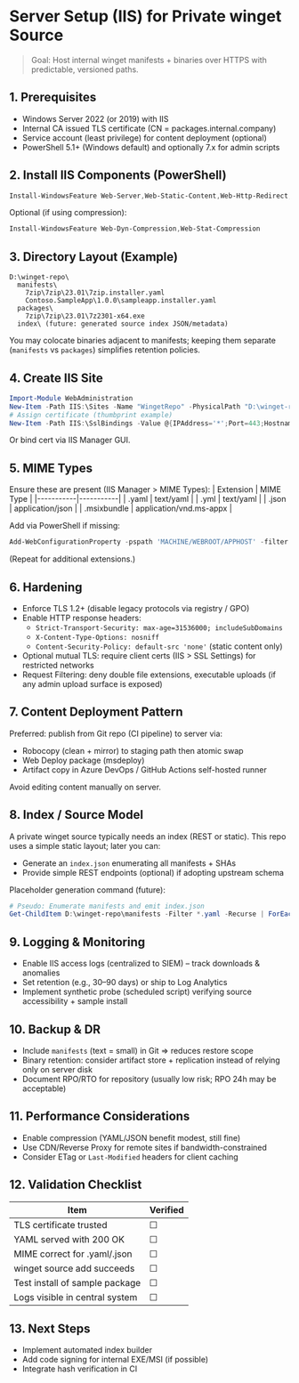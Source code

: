 # Server Setup (IIS) for Private winget Source

> Goal: Host internal winget manifests + binaries over HTTPS with predictable, versioned paths.

## 1. Prerequisites
- Windows Server 2022 (or 2019) with IIS
- Internal CA issued TLS certificate (CN = packages.internal.company)
- Service account (least privilege) for content deployment (optional)
- PowerShell 5.1+ (Windows default) and optionally 7.x for admin scripts

## 2. Install IIS Components (PowerShell)
```powershell
Install-WindowsFeature Web-Server,Web-Static-Content,Web-Http-Redirect,Web-Default-Doc,Web-Http-Errors,Web-Log-Libraries,Web-Request-Monitor,Web-Filtering -IncludeManagementTools
```
Optional (if using compression):
```powershell
Install-WindowsFeature Web-Dyn-Compression,Web-Stat-Compression
```

## 3. Directory Layout (Example)
```
D:\winget-repo\
  manifests\
    7zip\7zip\23.01\7zip.installer.yaml
    Contoso.SampleApp\1.0.0\sampleapp.installer.yaml
  packages\
    7zip\7zip\23.01\7z2301-x64.exe
  index\ (future: generated source index JSON/metadata)
```
You may colocate binaries adjacent to manifests; keeping them separate (`manifests` vs `packages`) simplifies retention policies.

## 4. Create IIS Site
```powershell
Import-Module WebAdministration
New-Item -Path IIS:\Sites -Name "WingetRepo" -PhysicalPath "D:\winget-repo" -Type Site -Bindings @{protocol='https';bindingInformation='*:443:packages.internal.company'}
# Assign certificate (thumbprint example)
New-Item -Path IIS:\SslBindings -Value @{IPAddress='*';Port=443;Hostname='packages.internal.company';Thumbprint='THUMBPRINT';CertStoreLocation='Cert:\LocalMachine\My'}
```
Or bind cert via IIS Manager GUI.

## 5. MIME Types
Ensure these are present (IIS Manager > MIME Types):
| Extension | MIME Type |
|-----------|-----------|
| .yaml     | text/yaml |
| .yml      | text/yaml |
| .json     | application/json |
| .msixbundle | application/vnd.ms-appx | 

Add via PowerShell if missing:
```powershell
Add-WebConfigurationProperty -pspath 'MACHINE/WEBROOT/APPHOST' -filter "system.webServer/staticContent" -name . -value @{fileExtension='.yaml';mimeType='text/yaml'} -ErrorAction SilentlyContinue
```
(Repeat for additional extensions.)

## 6. Hardening
- Enforce TLS 1.2+ (disable legacy protocols via registry / GPO)
- Enable HTTP response headers:
  - `Strict-Transport-Security: max-age=31536000; includeSubDomains`
  - `X-Content-Type-Options: nosniff`
  - `Content-Security-Policy: default-src 'none'` (static content only)
- Optional mutual TLS: require client certs (IIS > SSL Settings) for restricted networks
- Request Filtering: deny double file extensions, executable uploads (if any admin upload surface is exposed)

## 7. Content Deployment Pattern
Preferred: publish from Git repo (CI pipeline) to server via:
- Robocopy (clean + mirror) to staging path then atomic swap
- Web Deploy package (msdeploy)
- Artifact copy in Azure DevOps / GitHub Actions self-hosted runner

Avoid editing content manually on server.

## 8. Index / Source Model
A private winget source typically needs an index (REST or static). This repo uses a simple static layout; later you can:
- Generate an `index.json` enumerating all manifests + SHAs
- Provide simple REST endpoints (optional) if adopting upstream schema

Placeholder generation command (future):
```powershell
# Pseudo: Enumerate manifests and emit index.json
Get-ChildItem D:\winget-repo\manifests -Filter *.yaml -Recurse | ForEach-Object { }
```

## 9. Logging & Monitoring
- Enable IIS access logs (centralized to SIEM) – track downloads & anomalies
- Set retention (e.g., 30–90 days) or ship to Log Analytics
- Implement synthetic probe (scheduled script) verifying source accessibility + sample install

## 10. Backup & DR
- Include `manifests` (text = small) in Git => reduces restore scope
- Binary retention: consider artifact store + replication instead of relying only on server disk
- Document RPO/RTO for repository (usually low risk; RPO 24h may be acceptable)

## 11. Performance Considerations
- Enable compression (YAML/JSON benefit modest, still fine)
- Use CDN/Reverse Proxy for remote sites if bandwidth-constrained
- Consider ETag or `Last-Modified` headers for client caching

## 12. Validation Checklist
| Item | Verified |
|------|----------|
| TLS certificate trusted | ☐ |
| YAML served with 200 OK | ☐ |
| MIME correct for .yaml/.json | ☐ |
| winget source add succeeds | ☐ |
| Test install of sample package | ☐ |
| Logs visible in central system | ☐ |

## 13. Next Steps
- Implement automated index builder
- Add code signing for internal EXE/MSI (if possible)
- Integrate hash verification in CI

